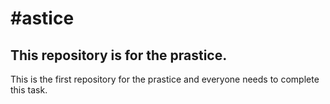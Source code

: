 # #astice
## This repository is for the prastice. 
This is the first repository for the prastice and everyone needs to complete this task.
